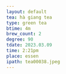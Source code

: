 ```yaml
---
layout: default
tea: hà giang tea
type: green tea
btime: 4m
brew_count: 2
degree: 90
tdate: 2023.03.09
time: 2:21pm
place: essen
ipath: tea00038.jpeg
---
```

